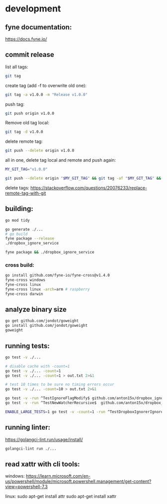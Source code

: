 # development

## fyne documentation:
https://docs.fyne.io/

## commit release
list all tags:
```bash
git tag
```

create tag (add -f to overwrite old one):
```bash
git tag -a v1.0.0 -m "Release v1.0.0"
```

push tag:
```bash
git push origin v1.0.0
```

Remove old tag local:
```bash
git tag -d v1.0.0
```

delete remote tag:
```bash
git push --delete origin v1.0.0
```

all in one, delete tag local and remote and push again:
```bash
MY_GIT_TAG="v1.0.0"

git push --delete origin "$MY_GIT_TAG" && git tag -af "$MY_GIT_TAG" && git push origin "$MY_GIT_TAG" && echo "successfully deleted tag $MY_GIT_TAG"
```


delete tags: https://stackoverflow.com/questions/20076233/replace-remote-tag-with-git

## building:
```bash
go mod tidy

go generate ./...
# go build
fyne package --release
./dropbox_ignore_service

fyne package && ./dropbox_ignore_service
```

### cross build:
```bash
go install github.com/fyne-io/fyne-cross@v1.4.0
fyne-cross windows
fyne-cross linux
fyne-cross linux -arch=arm # raspberry
fyne-cross darwin
```

## analyze binary size
```bash
go get github.com/jondot/goweight
go install github.com/jondot/goweight
goweight
```

## running tests:
```bash
go test -v ./...

# disable cache with -count=1
go test -v ./... -count=1
go test -v ./... -count=1 > out.txt 2>&1

# test 10 times to be sure no timing errors occur
go test -v ./... -count=10 > out.txt 2>&1

go test -v -run ^TestIgnoreFlagModify$ github.com/anton15x/dropbox_ignore_service
go test -v -run ^TestNewWatcherRecursive$  github.com/anton15x/dropbox_ignore_service/src/fsnotify

ENABLE_LARGE_TESTS=1 go test -v -count=1 -run ^TestDropboxIgnorerIgnoreFileEdit/big_test$ github.com/anton15x/dropbox_ignore_service > out.txt 2>&1

```

## running linter:
https://golangci-lint.run/usage/install/
```bash
golangci-lint run ./...
```

## read xattr with cli tools:
windows:
https://learn.microsoft.com/en-us/powershell/module/microsoft.powershell.management/get-content?view=powershell-7.3

linux:
sudo apt-get install attr
sudo apt-get install xattr
